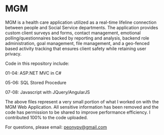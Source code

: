 # MGM

MGM is a health care application utilized as a real-time lifeline connection
between people and Social Service departments. The application provides custom client surveys and forms,
contact management, emotional polling/questionnaires backed by reporting and analysis, backend role
administration, goal management, file management, and a geo-fenced based activity tracking that ensures
client safety while retaining user privacy.

Code in this repository include:

01-04: ASP.NET MVC in C#

05-06: SQL Stored Procedure

07-08: Javascript with JQuery/AngularJS

The above files represent a very small portion of what I worked on with the MGM Web Application. All sensitive information has been removed and the code has permission to be shared to improve performance efficiency. I contributed 100% to the code uploaded.

For questions, please email: peonypy@gmail.com
